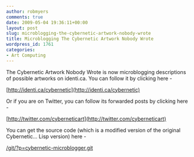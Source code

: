 ```yaml
---
author: robmyers
comments: true
date: 2009-05-04 19:36:11+00:00
layout: post
slug: microblogging-the-cybernetic-artwork-nobody-wrote
title: Microblogging The Cybernetic Artwork Nobody Wrote
wordpress_id: 1761
categories:
- Art Computing
---
```


The Cybernetic Artwork Nobody Wrote is now microblogging descriptions of possible artworks on identi.ca. You can follow it by clicking here -  
  
[http://identi.ca/cybernetic](http://identi.ca/cybernetic)  
  
Or if you are on Twitter, you can follow its forwarded posts by clicking here -  
  
[http://twitter.com/cyberneticart](http://twitter.com/cyberneticart)  
  
You can get the source code (which is a modified version of the original Cybernetic... Lisp version) here -  
  
[/git/?p=cybernetic-microblogger.git](/git/?p=cybernetic-microblogger.git)

